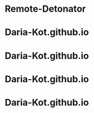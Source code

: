 # Remote-Detonator
# Daria-Kot.github.io
# Daria-Kot.github.io
# Daria-Kot.github.io
# Daria-Kot.github.io
